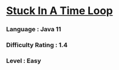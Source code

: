 # [Stuck In A Time Loop](https://open.kattis.com/problems/timeloop)

### Language : Java 11

### Difficulty Rating : 1.4

### Level : Easy
